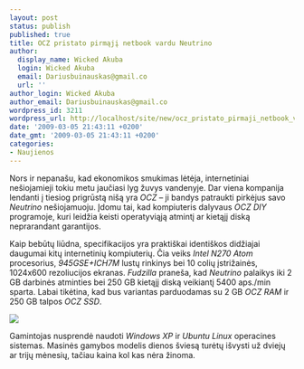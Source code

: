 ```yaml
---
layout: post
status: publish
published: true
title: OCZ pristato pirmąjį netbook vardu Neutrino
author:
  display_name: Wicked Akuba
  login: Wicked Akuba
  email: Dariusbuinauskas@gmail.co
  url: ''
author_login: Wicked Akuba
author_email: Dariusbuinauskas@gmail.co
wordpress_id: 3211
wordpress_url: http://localhost/site/new/ocz_pristato_pirmaji_netbook_vardu_neutrino/
date: '2009-03-05 21:43:11 +0200'
date_gmt: '2009-03-05 21:43:11 +0200'
categories:
- Naujienos
---
```

<p>Nors ir nepanašu, kad ekonomikos smukimas lėtėja, internetiniai nešiojamieji tokiu metu jaučiasi lyg žuvys vandenyje. Dar viena kompanija lendanti į tiesiog prigrūstą nišą yra <i>OCZ </i>– ji bandys patraukti pirkėjus savo <i>Neutrino </i>nešiojamuoju. Įdomu tai, kad kompiuteris dalyvaus <i>OCZ DIY </i>programoje, kuri leidžia keisti operatyviąją atmintį ar kietąjį diską neprarandant garantijos. </p>
<p>Kaip bebūtų liūdna, specifikacijos yra praktiškai identiškos didžiajai daugumai kitų internetinių kompiuterių. Čia veiks <i>Intel N270 Atom </i>procesorius, <i>945GSE+ICH7M </i>lustų rinkinys bei 10 colių įstrižainės, 1024x600 rezoliucijos ekranas. <i>Fudzilla </i>praneša, kad <i>Neutrino </i>palaikys iki 2 GB darbinės atminties bei 250 GB kietąjį diską veikiantį 5400 aps./min sparta. Labai tikėtina, kad bus variantas parduodamas su 2 GB <i>OCZ RAM </i>ir 250 GB talpos <i>OCZ SSD</i>. </p>
<p><img src="http://akuba.technews.lt/ocz_neutrino.jpg" /></p>
<p>Gamintojas nusprendė naudoti <i>Windows XP </i>ir <i>Ubuntu Linux </i>operacines sistemas. Masinės gamybos modelis dienos šviesą turėtų išvysti už dviejų ar trijų mėnesių, tačiau kaina kol kas nėra žinoma.<br /></p>
